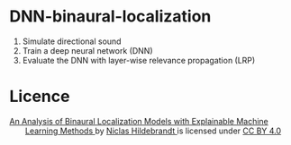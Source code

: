 # DNN-binaural-localization
1. Simulate directional sound
2. Train a deep neural network (DNN)
3. Evaluate the DNN with layer-wise relevance propagation (LRP)

# Licence
<p xmlns:dct="http://purl.org/dc/terms/" xmlns:cc="http://creativecommons.org/ns#" class="license-text">
   <a rel="cc:attributionURL" property="dct:title" href="https://github.com/Pretzel-Solution/DNN-binaural-localization">
     An Analysis of Binaural Localization Models with Explainable Machine Learning Methods
  </a> by 
  <a rel="cc:attributionURL dct:creator" property="cc:attributionName" href="pretzelsolution.com">
    Niclas Hildebrandt
  </a> is licensed under 
  <a rel="license" href="https://creativecommons.org/licenses/by/4.0">
    CC BY 4.0
    <img src="https://mirrors.creativecommons.org/presskit/icons/cc.svg?ref=chooser-v1" align="left" height="11" width="11" />
    <img src="https://mirrors.creativecommons.org/presskit/icons/by.svg?ref=chooser-v1" align="left" height="11" width="11"/>
  </a>
</p>
